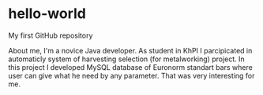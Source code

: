 # hello-world
My first GitHub repository

About me, I'm a novice Java developer.
As student in KhPI I parcipicated in automaticly system of harvesting selection (for metalworking) project. In this project I developed MySQL database of Euronorm standart bars where user can give what he need by any parameter. That was very interesting for me.
